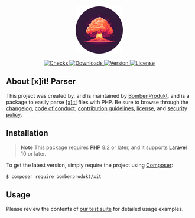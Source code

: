 <p align="center">
    <a href="https://bombenprodukt.com" target="_blank">
        <img src="https://raw.githubusercontent.com/BombenProdukt/assets/main/logo-text.svg" width="128" alt="BombenProdukt Logo" />
    </a>
</p>

<p align="center">
    <a href="https://github.com/BombenProdukt/xit/actions">
        <img src="https://badge.sh/github/check-runs/BombenProdukt/xit" alt="Checks" />
    </a>
    <a href="https://packagist.org/packages/bombenprodukt/xit">
        <img src="https://badge.sh/packagist/downloads/BombenProdukt/xit" alt="Downloads" />
    </a>
    <a href="https://packagist.org/packages/bombenprodukt/xit">
        <img src="https://badge.sh/packagist/version/BombenProdukt/xit" alt="Version" />
    </a>
    <a href="https://packagist.org/packages/bombenprodukt/xit">
        <img src="https://badge.sh/packagist/license/BombenProdukt/xit" alt="License" />
    </a>
</p>

## About [x]it! Parser

This project was created by, and is maintained by
[BombenProdukt](https://github.com/BombenProdukt), and is a package to easily
parse [[x]it!](https://xit.jotaen.net/) files with PHP. Be sure to browse
through the [changelog](CHANGELOG.md),
[code of conduct](.github/CODE_OF_CONDUCT.md),
[contribution guidelines](.github/CONTRIBUTING.md), [license](LICENSE), and
[security policy](.github/SECURITY.md).

## Installation

> **Note** This package requires [PHP](https://www.php.net/) 8.2 or later, and
> it supports [Laravel](https://laravel.com/) 10 or later.

To get the latest version, simply require the project using
[Composer](https://getcomposer.org/):

```bash
$ composer require bombenprodukt/xit
```

## Usage

Please review the contents of [our test suite](/tests) for detailed usage
examples.
